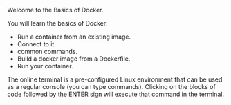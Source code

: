 Welcome to the Basics of Docker.

You will learn the basics of Docker:

- Run a container from an existing image.
- Connect to it.
- common commands.
- Build a docker image from a Dockerfile.
- Run your container.



The online terminal is a pre-configured Linux environment that can be used as a regular console (you can type commands). Clicking on the blocks of code followed by the ENTER sign will execute that command in the terminal.
